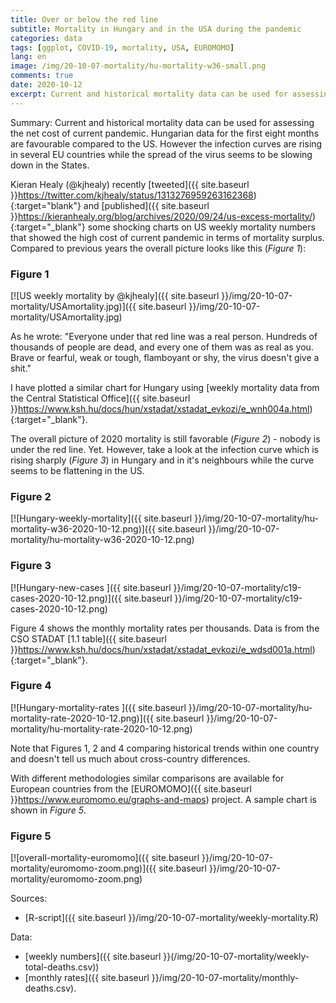 ```yaml
---
title: Over or below the red line
subtitle: Mortality in Hungary and in the USA during the pandemic
categories: data
tags: [ggplot, COVID-19, mortality, USA, EUROMOMO]
lang: en
image: /img/20-10-07-mortality/hu-mortality-w36-small.png
comments: true
date: 2020-10-12
excerpt: Current and historical mortality data can be used for assessing the net cost of current pandemic. Hungarian data for the first eight months are favourable compared to the US. However the infection curves are rising in several EU countries while the spread of the virus seems to be slowing down in the States.   
---
```

Summary: Current and historical mortality data can be used for assessing the net cost of current pandemic. Hungarian data for the first eight months are favourable compared to the US. However the infection curves are rising in several EU countries while the spread of the virus seems to be slowing down in the States. 

Kieran Healy (@kjhealy) recently [tweeted]({{ site.baseurl }}https://twitter.com/kjhealy/status/1313276959263162368){:target="blank"} and [published]({{ site.baseurl }}https://kieranhealy.org/blog/archives/2020/09/24/us-excess-mortality/){:target="_blank"} some shocking charts on US weekly mortality numbers that showed the high cost of current pandemic in terms of mortality surplus. Compared to previous years the overall picture looks like this (*Figure 1*): 


### Figure 1
[![US weekly mortality by @kjhealy]({{ site.baseurl }}/img/20-10-07-mortality/USAmortality.jpg)]({{ site.baseurl }}/img/20-10-07-mortality/USAmortality.jpg)

As he wrote: "Everyone under that red line was a real person. Hundreds of thousands of people are dead, and every one of them was as real as you. Brave or fearful, weak or tough, flamboyant or shy, the virus doesn't give a shit." 

I have plotted a similar chart for Hungary using [weekly mortality data from the Central Statistical Office]({{ site.baseurl }}https://www.ksh.hu/docs/hun/xstadat/xstadat_evkozi/e_wnh004a.html){:target="_blank"}. 

The overall picture of 2020 mortality is still favorable (*Figure 2*) - nobody is under the red line. Yet. However, take a look at the infection curve which is rising sharply (*Figure 3*) in Hungary and in it's neighbours while the curve seems to be flattening in the US. 
### Figure 2
[![Hungary-weekly-mortality]({{ site.baseurl }}/img/20-10-07-mortality/hu-mortality-w36-2020-10-12.png)]({{ site.baseurl }}/img/20-10-07-mortality/hu-mortality-w36-2020-10-12.png)

### Figure 3
[![Hungary-new-cases
]({{ site.baseurl }}/img/20-10-07-mortality/c19-cases-2020-10-12.png)]({{ site.baseurl }}/img/20-10-07-mortality/c19-cases-2020-10-12.png)

Figure 4 shows the monthly mortality rates per thousands. Data is from the CSO STADAT [1.1 table]({{ site.baseurl }}https://www.ksh.hu/docs/hun/xstadat/xstadat_evkozi/e_wdsd001a.html){:target="_blank"}.

### Figure 4
[![Hungary-mortality-rates
]({{ site.baseurl }}/img/20-10-07-mortality/hu-mortality-rate-2020-10-12.png)]({{ site.baseurl }}/img/20-10-07-mortality/hu-mortality-rate-2020-10-12.png)

Note that Figures 1, 2 and 4 comparing historical trends within one country and doesn't tell us much about cross-country differences.

With different methodologies similar comparisons are available for European countries from the [EUROMOMO]({{ site.baseurl }}https://www.euromomo.eu/graphs-and-maps) project. A sample chart is shown in *Figure 5*. 

### Figure 5
[![overall-mortality-euromomo]({{ site.baseurl }}/img/20-10-07-mortality/euromomo-zoom.png)]({{ site.baseurl }}/img/20-10-07-mortality/euromomo-zoom.png)

Sources:

- [R-script]({{ site.baseurl }}/img/20-10-07-mortality/weekly-mortality.R) 

Data:

- [weekly numbers]({{ site.baseurl }}(/img/20-10-07-mortality/weekly-total-deaths.csv)) 
- [monthly rates]({{ site.baseurl }}/img/20-10-07-mortality/monthly-deaths.csv).


